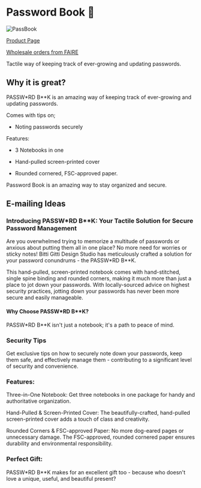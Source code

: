 # Password Book 🔑
![PassBook](https://uploads-ssl.webflow.com/6202ac1b2e651ed862489cc3/6481c32ff2ff9f6f2f6033fc_PassBook-7.jpg)

[Product Page](https://www.bitti-gitti.com/lovely/passbook-paper)

[Wholesale orders from FAIRE](https://www.faire.com/product/p_z8z4ezce8f)

Tactile way of keeping track of ever-growing and updating passwords.

## Why it is great?

PASSW*RD B**K is an amazing way of keeping track of ever-growing and updating passwords.

Comes with tips on;

* Noting passwords securely

Features:

* 3 Notebooks in one

* Hand-pulled screen-printed cover

* Rounded cornered, FSC-approved paper.

Password Book is an amazing way to stay organized and secure.

## E-mailing Ideas

### Introducing PASSW*RD B**K: Your Tactile Solution for Secure Password Management

Are you overwhelmed trying to memorize a multitude of passwords or anxious about putting them all in one place? No more need for worries or sticky notes! Bitti Gitti Design Studio has meticulously crafted a solution for your password conundrums - the PASSW*RD B**K.

This hand-pulled, screen-printed notebook comes with hand-stitched, single spine binding and rounded corners, making it much more than just a place to jot down your passwords. With locally-sourced advice on highest security practices, jotting down your passwords has never been more secure and easily manageable.

#### Why Choose PASSW*RD B**K?

PASSW*RD B**K isn't just a notebook; it's a path to peace of mind.

### Security Tips
Get exclusive tips on how to securely note down your passwords, keep them safe, and effectively manage them - contributing to a significant level of security and convenience.

### Features:
Three-in-One Notebook: Get three notebooks in one package for handy and authoritative organization.

Hand-Pulled & Screen-Printed Cover: The beautifully-crafted, hand-pulled screen-printed cover adds a touch of class and creativity.

Rounded Corners & FSC-approved Paper: No more dog-eared pages or unnecessary damage. The FSC-approved, rounded cornered paper ensures durability and environmental responsibility.

### Perfect Gift:

PASSW*RD B**K makes for an excellent gift too - because who doesn't love a unique, useful, and beautiful present?